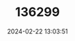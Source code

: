 ---
title: "136299"
category: "Cryptotis merus"
draft: false
date: 2024-02-22 13:03:51
languages:
  English: ["Darien Small Eared Shrew"]
---